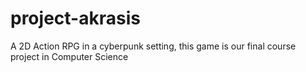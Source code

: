 # project-akrasis
A 2D Action RPG in a cyberpunk setting, this game is our final course project in Computer Science
